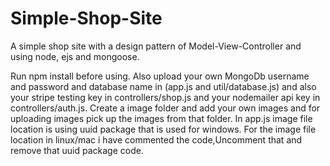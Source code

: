 # Simple-Shop-Site
A simple shop site with a design pattern of Model-View-Controller and using node, ejs and mongoose.

Run npm install before using.
Also  upload your own MongoDb username and password and database name in (app.js and util/database.js)  and also your stripe testing key in controllers/shop.js and your nodemailer api key in controllers/auth.js.
Create a image folder and add your own images and for uploading images pick up the images from that folder. 
In app.js image file location is using uuid package that is used for windows.
For the image file location in linux/mac i have commented the code,Uncomment that and remove that uuid  package code.
